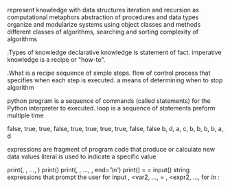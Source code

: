 represent knowledge with data structures
iteration and recursion as computational metaphors
abstraction of procedures and data types
organize and modularize systems using object classes and methods
different classes of algorithms, searching and sorting
complexity of algorithms

.Types of knowledge
declarative knowledge is statement of fact.
imperative knowledge is a recipe or "how-to".

.What is a recipe
sequence of simple steps.
flow of control process that specifies when each step is executed.
a means of determining when to stop
algorithm

python program is a sequence of commands (called statements) for the Python
interpreter to executed.
loop is a sequence of statements preform multiple time

false, true, true, false, true, true, true, true, false, false
b, d, a, c, b, b, b, b, a, d

expressions are fragment of program code that produce or calculate new data values
literal is used to indicate a specific value

print(<expr>, <expr>, ..., <expr>) print()
print(<expr>, <expr>, ..., <expr>, end='\n') print()
<variable> = <expr>
<variable> = input(<prompt>)
  <prompt> string expressions that prompt the user for input
<var1>, <var2, ..., <varN> = <expr1>, <expr2, ..., <exprN>
for <var> in <sequence>: <body>

